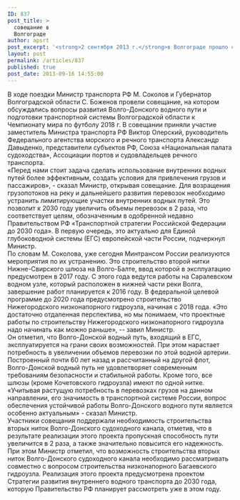 ```yaml
---
ID: 837
post_title: >
  совещание в
  Волгограде
author: apsrt
post_excerpt: '<strong>2 сентября 2013 г.</strong>в Волгограде прошло совещание под руководством Министра транспорта РФ Соколова М. и Губернатора Волгоградской области В. Боженова, на котором обсуждались вопросы развития Волго-Донского водного пути. В совещании приняли участие заместитель Министра транспорта РФ В.Олерский, руководитель Федерального агентства морского и речного транспорта  А.Давыденко, представители субъектов РФ,  президент Ассоциации портов и судовладельцев речного транспорта А. Зайцев, президент Союза Национальная палата судоходства А. Клявин, руководители организаций речного транспорта.'
layout: post
permalink: /articles/837
published: true
post_date: 2013-09-16 14:55:00
---
```

В ходе поездки Министр транспорта РФ М. Соколов и Губернатор Волгоградской области С. Боженов провели совещание, на котором обсуждались вопросы развития Волго-Донского водного пути и подготовки транспортной системы Волгоградской области к Чемпионату мира по футболу 2018 г. В совещании приняли участие заместитель Министра транспорта РФ Виктор Олерский, руководитель Федерального агентства морского и речного транспорта Александр Давыденко, представители субъектов РФ, Союза «Национальная палата судоходства», Ассоциации портов и судовладельцев речного транспорта.<br />
«Перед нами стоит задача сделать использование внутренних водных путей более эффективным, создать условия для привлечения грузов и пассажиров», - сказал Министр, открывая совещание. Для возращения грузопотоков на реку и дальнейшего развития перевозок необходимо устранить лимитирующие участки внутренних водных путей. Это позволит к 2030 году увеличить объемы перевозок в 2 раза, что соответствует целям, обозначенным в одобренной недавно Правительством РФ «Транспортной стратегии Российской Федерации до 2030 года». В первую очередь, это актуально для Единой глубоководной системы (ЕГС) европейской части России, подчеркнул Министр.<br />
По словам М. Соколова, уже сегодня Минтрансом России реализуются мероприятия по их устранению. Это строительство второй нитки Нижне-Свирского шлюза на Волго-Балте, ввод которой в эксплуатацию предусмотрен в 2017 году. С этого года ведутся работы на Саралевском водном узле, который расположен в нижней части реки Волга, завершение работ планируется к 2016 году. В федеральной целевой программе до 2020 года предусмотрено строительство Нижегородского низконапорного гидроузла, начиная с 2018 года. «Это достаточно отдаленная перспектива, но мы понимаем, что проектные работы по строительству Нижегородского низконапорного гидроузла надо начинать как можно раньше», -- завил Министр.<br />
Он отметил, что Волго-Донской водный путь, входящий в ЕГС, эксплуатируется на грани своих возможностей. При этом нарастает потребность в увеличении объемов перевозки по этой водной артерии. Построенный почти 60 лет назад и рассчитанный на другой флот, Волго-Донской водный путь не удовлетворяет современным требованиям безопасности и стабильной работы. Кроме того, все шлюзы (кроме Кочетовского гидроузла) имеют по одной нитке. «Учитывая растущую потребность в перевозках грузов на данном направлении, его значимость в транспортной системе России, вопрос обеспечения устойчивой работы Волго-Донского водного пути является особенно актуальным» - сказал Министр.<br />
Участники совещания поддержали необходимость строительства вторых ниток Волго-Донского судоходного канала, отметив, что в результате реализации этого проекта пропускная способность пути увеличится в 2 раза, а также значительно повысится его надежность. При этом Министр отметил, что возможность строительства вторых ниток Волго-Донского судоходного канала необходимо рассматривать совместно с вопросом строительства низконапорного Багаевского гидроузла. Реализация этого проекта предусмотрена проектом Стратегии развития внутреннего водного транспорта до 2030 года, которую Правительство РФ планирует рассмотреть уже в этом году.
